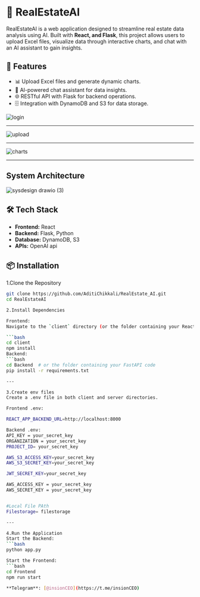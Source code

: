# 🏡 RealEstateAI
RealEstateAI is a web application designed to streamline real estate data analysis using AI. Built with **React,  and Flask**, this project allows users to upload Excel files, visualize data through interactive charts, and chat with an AI assistant to gain insights.

## 🚀 **Features**
- 📊 Upload Excel files and generate dynamic charts.
- 🤖 AI-powered chat assistant for data insights.
- 🌐 RESTful API with Flask for backend operations.
- 🗄️ Integration with DynamoDB and S3 for data storage.


![login](https://github.com/user-attachments/assets/89155751-4c98-45b9-b15e-14354f236441)

---

![upload](https://github.com/user-attachments/assets/7a18fd9c-a853-4d20-9366-a6623e92a32b)

---

![charts](https://github.com/user-attachments/assets/a00328e0-f5a4-4d51-a8d2-50778146f843)

---

## System Architecture

![sysdesign drawio (3)](https://github.com/user-attachments/assets/e869b37d-6f64-4fce-8186-0098632851a2)

## 🛠 **Tech Stack**
- **Frontend:** React
- **Backend:** Flask, Python
- **Database:** DynamoDB, S3
- **APIs:** OpenAI api



## 📦 **Installation**


1.Clone the Repository
```bash
git clone https://github.com/AditiChikkali/RealEstate_AI.git
cd RealEstateAI

2.Install Dependencies

Frontend:
Navigate to the `client` directory (or the folder containing your React code) and run:

```bash
cd client
npm install
Backend:
```bash
cd Backend  # or the folder containing your FastAPI code
pip install -r requirements.txt

---

3.Create env files
Create a .env file in both client and server directories.

Frontend .env:

REACT_APP_BACKEND_URL=http://localhost:8000

Backend .env:
API_KEY = your_secret_key
ORGANIZATION = your_secret_key
PROJECT_ID= your_secret_key

AWS_S3_ACCESS_KEY=your_secret_key
AWS_S3_SECRET_KEY=your_secret_key

JWT_SECRET_KEY=your_secret_key

AWS_ACCESS_KEY = your_secret_key
AWS_SECRET_KEY = your_secret_key


#Local File PAth
Filestorage= filestorage

---

4.Run the Application
Start the Backend:
```bash
python app.py

Start the Frontend:
```bash
cd Frontend
npm run start

**Telegram**: [@insionCEO](https://t.me/insionCEO)

